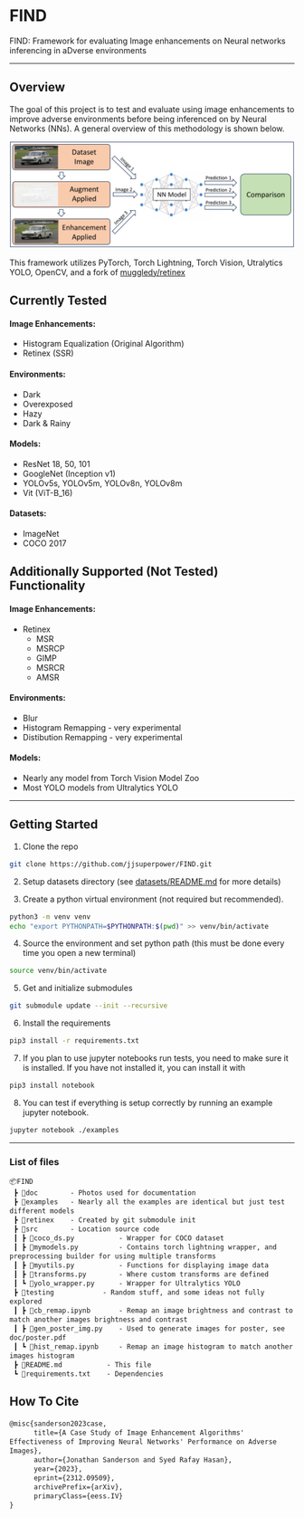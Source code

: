# FIND
FIND: Framework for evaluating Image enhancements on Neural networks inferencing in aDverse environments

------

## Overview
The goal of this project is to test and evaluate using image enhancements to improve adverse environments before being inferenced on by Neural Networks (NNs). A general overview of this methodology is shown below.

![](doc/method_v2.PNG)

This framework utilizes PyTorch, Torch Lightning, Torch Vision, Utralytics YOLO, OpenCV, and a fork of [muggledy/retinex](https://github.com/muggledy/retinex)

## Currently Tested

#### Image Enhancements:
- Histogram Equalization (Original Algorithm)
- Retinex (SSR)

#### Environments:
- Dark
- Overexposed
- Hazy
- Dark & Rainy

#### Models:
- ResNet 18, 50, 101
- GoogleNet (Inception v1)
- YOLOv5s, YOLOv5m, YOLOv8n, YOLOv8m
- Vit (ViT-B_16)

#### Datasets:
- ImageNet
- COCO 2017

## Additionally Supported (Not Tested) Functionality

#### Image Enhancements:
- Retinex
    + MSR
    + MSRCP
    + GIMP
    + MSRCR
    + AMSR

#### Environments:
- Blur
- Histogram Remapping - very experimental
- Distibution Remapping - very experimental

#### Models:
- Nearly any model from Torch Vision Model Zoo
- Most YOLO models from Ultralytics YOLO

------

## Getting Started

1. Clone the repo
```bash
git clone https://github.com/jjsuperpower/FIND.git
```

2. Setup datasets directory (see [datasets/README.md](./datasets/README.md#-Setting-Up-Datasets) for more details)


3. Create a python virtual environment (not required but recommended).
```bash
python3 -m venv venv
echo "export PYTHONPATH=$PYTHONPATH:$(pwd)" >> venv/bin/activate
```

4. Source the environment and set python path (this must be done every time you open a new terminal)
```bash
source venv/bin/activate
```

5. Get and initialize submodules
```bash
git submodule update --init --recursive
```

6. Install the requirements
```bash
pip3 install -r requirements.txt
```

7. If you plan to use jupyter notebooks run tests, you need to make sure it is installed. If you have not installed it, you can install it with
```bash
pip3 install notebook
```

8. You can test if everything is setup correctly by running an example jupyter notebook.
```bash
jupyter notebook ./examples
```

----

### List of files
```
📦FIND
 ┣ 📂doc        - Photos used for documentation
 ┣ 📂examples   - Nearly all the examples are identical but just test different models
 ┣ 📂retinex    - Created by git submodule init
 ┣ 📂src        - Location source code
 ┃ ┣ 📜coco_ds.py           - Wrapper for COCO dataset
 ┃ ┣ 📜mymodels.py          - Contains torch lightning wrapper, and preprocessing builder for using multiple transforms
 ┃ ┣ 📜myutils.py           - Functions for displaying image data
 ┃ ┣ 📜transforms.py        - Where custom transforms are defined
 ┃ ┗ 📜yolo_wrapper.py      - Wrapper for Ultralytics YOLO
 ┣ 📂testing            - Random stuff, and some ideas not fully explored
 ┃ ┣ 📜cb_remap.ipynb       - Remap an image brightness and contrast to match another images brightness and contrast
 ┃ ┣ 📜gen_poster_img.py    - Used to generate images for poster, see doc/poster.pdf
 ┃ ┗ 📜hist_remap.ipynb     - Remap an image histogram to match another images histogram
 ┣ 📜README.md           - This file    
 ┗ 📜requirements.txt    - Dependencies
```

## How To Cite
```biblatex
@misc{sanderson2023case,
      title={A Case Study of Image Enhancement Algorithms' Effectiveness of Improving Neural Networks' Performance on Adverse Images}, 
      author={Jonathan Sanderson and Syed Rafay Hasan},
      year={2023},
      eprint={2312.09509},
      archivePrefix={arXiv},
      primaryClass={eess.IV}
}
```

